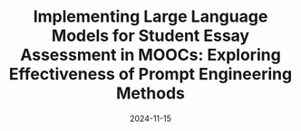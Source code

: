 ---
title: "Implementing Large Language Models for Student Essay Assessment in MOOCs: Exploring Effectiveness of Prompt Engineering Methods"
collection: publications
category: conferences
permalink: /publication/2024-11-15
excerpt: ''
date: 2024-11-15
venue: 'Open Education Global Conference'
slidesurl: 'https://drive.google.com/file/d/1WQM02pnD47zEUa6TKRhLRT9g0qdE4Zat/view?usp=sharing'
citation: 'Ken-Zen Chen & Liang Lee. (2024). &quot;Implementing Large Language Models for Student Essay Assessment in MOOCs: Exploring Effectiveness of Prompt Engineering Methods.&quot; <i>Open Education Global Conference</i>.'
---